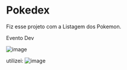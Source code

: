 # Pokedex

Fiz esse projeto com a Listagem dos Pokemon.

Evento Dev


![image](https://github.com/Henrique-8A/Pokedex/assets/108709381/ec458bc5-1b38-4ea3-ad7a-d2d447a3ba26)


utilizei: 
![image](https://github.com/Henrique-8A/Pokedex/assets/108709381/717a4a50-de4f-4e20-a549-05c0a0576713)
